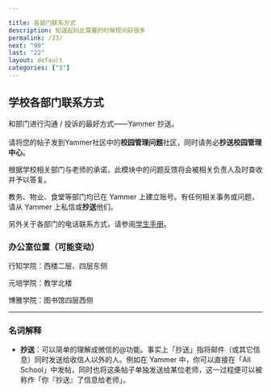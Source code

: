```yaml
---

title: 各部门联系方式
description: 知道起码比需要的时候现问好很多
permalink: /23/
next: "99"
last: "22"
layout: default
categories: ["3"]
---
```



## 学校各部门联系方式

和部门进行沟通 / 投诉的最好方式——Yammer 抄送。  
<br />
请将您的帖子发到Yammer社区中的**校园管理问题**社区，同时请务必**抄送校园管理中心**。  

根据学校相关部门与老师的承诺，此模块中的问题反馈将会被相关负责人及时查收并予以答复。 

教务、物业、食堂等部门均已在 Yammer 上建立账号。有任何相关事务或问题，请从 Yammer 上私信或**抄送**他们。

<!-- 如果不确定该找谁，请抄送“问题君”。 -->

另外关于各部门的电话联系方式，请参阅[学生手册](http://www.pkuschool.edu.cn/shouce/lianxi.html)。

### 办公室位置（可能变动）

行知学院：西楼二层、四层东侧

元培学院：教学北楼

博雅学院：图书馆四层西侧

------
### 名词解释
- **抄送**：可以简单的理解成微信的@功能。事实上「抄送」指将邮件（或其它信息）同时发送给收信人以外的人。例如在 Yammer 中，你可以直接在「All School」中发帖，同时也将这条帖子单独发送给某位老师，这一过程便可以被称作「你『抄送』了信息给老师」。

